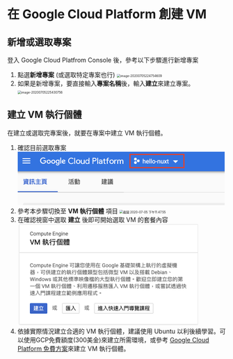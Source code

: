 # 在 Google Cloud Platform 創建 VM

## 新增或選取專案

登入 Google Cloud Platfrom Console 後，參考以下步驟進行新增專案

1. 點選**新增專案** (或選取特定專案也行)
   <img src="/Users/goden/Dev/GitHub/learning/captures/image-20200705224754609.png" alt="image-20200705224754609" style="zoom:50%;" />
2. 如果是新增專案，要直接輸入**專案名稱**後，輸入**建立**來建立專案。
   <img src="/Users/goden/Dev/GitHub/learning/captures/image-20200705225430756.png" alt="image-20200705225430756" style="zoom:50%;" />

## 建立 VM 執行個體

在建立或選取完專案後，就要在專案中建立 VM 執行個體。

1. 確認目前選取專案
   <img src="../captures/截圖 2020-07-05 下午11.24.28.png" alt="截圖 2020-07-05 下午11.24.28" style="zoom:50%;" />
2. 參考本步驟切換至 **VM 執行個體** 項目
   <img src="/Users/goden/Dev/GitHub/learning/captures/截圖 2020-07-05 下午11.47.55.png" alt="截圖 2020-07-05 下午11.47.55" style="zoom:50%;" />
3. 在確認視窗中選取 **建立** 後即可開始選取 VM 的套餐內容
   <img src="../captures/image-20200706000447292.png" alt="image-20200706000447292" style="zoom:50%;" />
4. 依據實際情況建立合適的 VM 執行個體，建議使用 Ubuntu 以利後續學習。可以使用GCP免費額度(300美金)來建立所需環境，或參考 [Google Cloud Platform 免費方案](./GCP_FREE.md)來建立 VM 執行個體。

